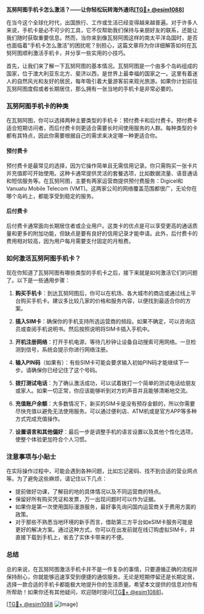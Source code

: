 **瓦努阿图手机卡怎么激活？——让你轻松玩转海外通讯[[TG💪+ @esim1088](https://t.me/s/esim1088)]**

在当今这个全球化时代，出国旅行、工作或生活已经变得越来越普遍。对于许多人来说，手机卡是必不可少的工具，它不仅帮助我们保持与亲朋好友的联系，还能让我们随时获取重要信息。然而，当你来到像瓦努阿图这样的南太平洋岛国时，是否也面临着“手机卡怎么激活”的困扰呢？别担心，这篇文章将为你详细解答如何在瓦努阿图顺利激活手机卡，并分享一些实用的小技巧。

首先，让我们来了解一下瓦努阿图的基本情况。瓦努阿图是一个由多个岛屿组成的国家，位于澳大利亚东北方、斐济以西，是世界上最幸福的国家之一。这里有着迷人的自然风光和友好的居民，每年吸引着大量游客前来观光旅游。如果你计划前往瓦努阿图度假或者长期居住，那么拥有一张当地的手机卡是非常必要的。

### 瓦努阿图手机卡的种类

在瓦努阿图，你可以选择两种主要类型的手机卡：预付费卡和后付费卡。预付费卡适合短期访问者，而后付费卡则更适合需要长时间使用服务的人群。每种类型的卡都有其特点，因此你需要根据自己的需求来决定哪一种更适合你。

#### 预付费卡
预付费卡是最常见的选择，因为它操作简单且无需信用记录。你只需购买一张卡片并充值即可开始使用。这种卡通常提供灵活的套餐选项，比如数据流量、语音通话和短信服务等。在瓦努阿图，主要有两家运营商提供预付费服务：Digicel和Vanuatu Mobile Telecom (VMT)。这两家公司的网络覆盖范围都很广，无论你在哪个岛屿上，都能享受到稳定的服务。

#### 后付费卡
后付费卡通常面向长期居住者或企业用户。这类卡的优点是可以享受更高的通话质量和更多的附加功能，但缺点是要有良好的信用记录才能申请。此外，后付费卡的费用相对较高，因为用户每月需要支付固定的月租费。

### 如何激活瓦努阿图手机卡？

现在你知道了瓦努阿图有哪些类型的手机卡之后，接下来就是如何激活它们的问题了。以下是一些通用步骤：

1. **购买手机卡**：到达瓦努阿图后，你可以在机场、各大城市的商店或通过线上平台购买手机卡。建议多比较几家的价格和服务内容，以便找到最适合你的方案。
   
2. **插入SIM卡**：确保你的手机支持所选运营商的频段。如果不确定，可以咨询店员或查阅手机说明书。然后按照说明将SIM卡插入手机中。

3. **开机注册网络**：打开手机电源，等待几秒钟让设备自动搜索可用网络。一旦检测到信号，系统会提示你进行网络注册。

4. **输入PIN码**（如果有）：有些SIM卡可能会要求输入初始PIN码才能继续下一步。请确保你已经记住了这个号码。

5. **拨打测试电话**：为了确认激活成功，可以试着拨打一个简单的测试电话给朋友或家人。如果一切正常，你应该能够听到对方的声音并且能够清晰地交流。

6. **充值账户余额**：大多数情况下，新买的SIM卡是没有预存金额的，所以你需要尽快充值以避免无法使用服务。可以通过便利店、ATM机或是官方APP等多种方式完成充值操作。

7. **设置语言和其他偏好**：最后一步是调整手机的语言设置以及其他个性化选项，使整个体验更加符合个人习惯。

### 注意事项与小贴士

在实际操作过程中，可能会遇到各种问题，比如忘记密码、找不到合适的营业网点等。为了避免这些麻烦，请记住以下几点：

- 提前做好功课，了解目的地的具体情况以及不同运营商的特点。
- 保留好所有购买凭证和发票，万一出现问题时可以作为证据。
- 如果你是第一次使用国际漫游服务，最好事先询问国内运营商关于费用方面的政策。
- 对于那些不熟悉当地环境的新手而言，借助第三方平台如eSIM卡服务可能是更好的解决方案。通过这种方式，你可以在出发前就在线订购虚拟SIM卡，并直接下载到手机上，省去了实体卡带来的不便。

### 总结

总的来说，在瓦努阿图激活手机卡并不是一件复杂的事情，只要遵循正确的流程并保持耐心，你就能够迅速享受到便捷的通信服务。无论是短期停留还是长期定居，选择一款合适的手机卡都能极大地提升你的生活质量。希望本文提供的信息对你有所帮助！如果你还有其他疑问，欢迎随时提问[[TG💪+ @esim1088](https://t.me/s/esim1088)]。

[[TG💪+ @esim1088](https://t.me/s/esim1088) ![Image](https://i.postimg.cc/4NQfJmqS/Snipaste-2025-05-13-00-14-12.png)]